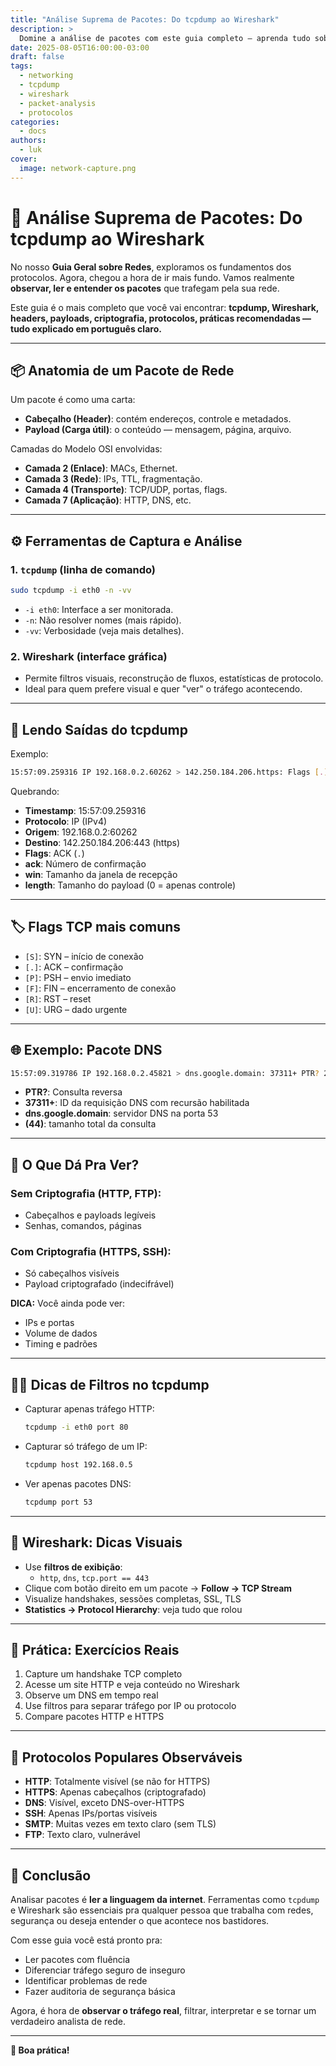 ```yaml
---
title: "Análise Suprema de Pacotes: Do tcpdump ao Wireshark"
description: >
  Domine a análise de pacotes com este guia completo — aprenda tudo sobre headers, payloads, tcpdump, Wireshark e protocolos criptografados.
date: 2025-08-05T16:00:00-03:00
draft: false
tags:
  - networking
  - tcpdump
  - wireshark
  - packet-analysis
  - protocolos
categories:
  - docs
authors:
  - luk
cover:
  image: network-capture.png
---
```


# 🧠 Análise Suprema de Pacotes: Do tcpdump ao Wireshark

No nosso **Guia Geral sobre Redes**, exploramos os fundamentos dos protocolos. Agora, chegou a hora de ir mais fundo. Vamos realmente **observar, ler e entender os pacotes** que trafegam pela sua rede.

Este guia é o mais completo que você vai encontrar: **tcpdump, Wireshark, headers, payloads, criptografia, protocolos, práticas recomendadas — tudo explicado em português claro.**

---

## 📦 Anatomia de um Pacote de Rede

Um pacote é como uma carta:

- **Cabeçalho (Header)**: contém endereços, controle e metadados.
- **Payload (Carga útil)**: o conteúdo — mensagem, página, arquivo.

Camadas do Modelo OSI envolvidas:

- **Camada 2 (Enlace)**: MACs, Ethernet.
- **Camada 3 (Rede)**: IPs, TTL, fragmentação.
- **Camada 4 (Transporte)**: TCP/UDP, portas, flags.
- **Camada 7 (Aplicação)**: HTTP, DNS, etc.

---

## ⚙️ Ferramentas de Captura e Análise

### 1. `tcpdump` (linha de comando)
```bash
sudo tcpdump -i eth0 -n -vv
```

- `-i eth0`: Interface a ser monitorada.
- `-n`: Não resolver nomes (mais rápido).
- `-vv`: Verbosidade (veja mais detalhes).

### 2. Wireshark (interface gráfica)

- Permite filtros visuais, reconstrução de fluxos, estatísticas de protocolo.
- Ideal para quem prefere visual e quer "ver" o tráfego acontecendo.

---

## 🧾 Lendo Saídas do tcpdump

Exemplo:
```bash
15:57:09.259316 IP 192.168.0.2.60262 > 142.250.184.206.https: Flags [.], ack 123456789, win 501, length 0
```

Quebrando:

- **Timestamp**: 15:57:09.259316
- **Protocolo**: IP (IPv4)
- **Origem**: 192.168.0.2:60262
- **Destino**: 142.250.184.206:443 (https)
- **Flags**: ACK (`.`)
- **ack**: Número de confirmação
- **win**: Tamanho da janela de recepção
- **length**: Tamanho do payload (0 = apenas controle)

---

## 🏷️ Flags TCP mais comuns

- `[S]`: SYN – início de conexão
- `[.]`: ACK – confirmação
- `[P]`: PSH – envio imediato
- `[F]`: FIN – encerramento de conexão
- `[R]`: RST – reset
- `[U]`: URG – dado urgente

---

## 🌐 Exemplo: Pacote DNS

```bash
15:57:09.319786 IP 192.168.0.2.45821 > dns.google.domain: 37311+ PTR? 206.184.250.142.in-addr.arpa. (44)
```

- **PTR?**: Consulta reversa
- **37311+**: ID da requisição DNS com recursão habilitada
- **dns.google.domain**: servidor DNS na porta 53
- **(44)**: tamanho total da consulta

---

## 🔐 O Que Dá Pra Ver?

### Sem Criptografia (HTTP, FTP):
- Cabeçalhos e payloads legíveis
- Senhas, comandos, páginas

### Com Criptografia (HTTPS, SSH):
- Só cabeçalhos visíveis
- Payload criptografado (indecifrável)

**DICA:** Você ainda pode ver:
- IPs e portas
- Volume de dados
- Timing e padrões

---

## 🕵️‍♂️ Dicas de Filtros no tcpdump

- Capturar apenas tráfego HTTP:
  ```bash
  tcpdump -i eth0 port 80
  ```
- Capturar só tráfego de um IP:
  ```bash
  tcpdump host 192.168.0.5
  ```
- Ver apenas pacotes DNS:
  ```bash
  tcpdump port 53
  ```

---

## 🎨 Wireshark: Dicas Visuais

- Use **filtros de exibição**:
  - `http`, `dns`, `tcp.port == 443`
- Clique com botão direito em um pacote → **Follow → TCP Stream**
- Visualize handshakes, sessões completas, SSL, TLS
- **Statistics → Protocol Hierarchy**: veja tudo que rolou

---

## 🧪 Prática: Exercícios Reais

1. Capture um handshake TCP completo
2. Acesse um site HTTP e veja conteúdo no Wireshark
3. Observe um DNS em tempo real
4. Use filtros para separar tráfego por IP ou protocolo
5. Compare pacotes HTTP e HTTPS

---

## 🧰 Protocolos Populares Observáveis

- **HTTP**: Totalmente visível (se não for HTTPS)
- **HTTPS**: Apenas cabeçalhos (criptografado)
- **DNS**: Visível, exceto DNS-over-HTTPS
- **SSH**: Apenas IPs/portas visíveis
- **SMTP**: Muitas vezes em texto claro (sem TLS)
- **FTP**: Texto claro, vulnerável

---

## 🧠 Conclusão

Analisar pacotes é **ler a linguagem da internet**. Ferramentas como `tcpdump` e Wireshark são essenciais pra qualquer pessoa que trabalha com redes, segurança ou deseja entender o que acontece nos bastidores.

Com esse guia você está pronto pra:
- Ler pacotes com fluência
- Diferenciar tráfego seguro de inseguro
- Identificar problemas de rede
- Fazer auditoria de segurança básica

Agora, é hora de **observar o tráfego real**, filtrar, interpretar e se tornar um verdadeiro analista de rede.

---

**🚀 Boa prática!**
